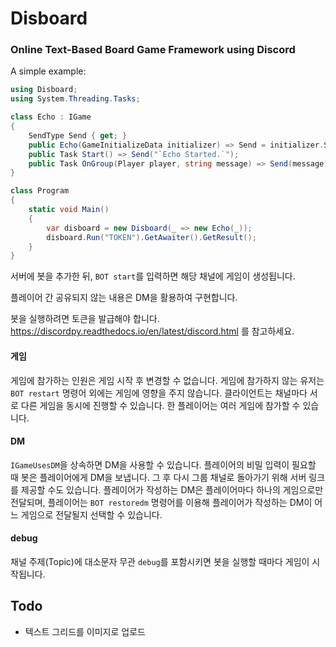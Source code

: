 # Disboard

### Online Text-Based Board Game Framework using Discord

A simple example:

```csharp
using Disboard;
using System.Threading.Tasks;

class Echo : IGame
{
    SendType Send { get; }
    public Echo(GameInitializeData initializer) => Send = initializer.Send;
    public Task Start() => Send("`Echo Started.`");
    public Task OnGroup(Player player, string message) => Send(message);
}

class Program
{
    static void Main()
    {
        var disboard = new Disboard(_ => new Echo(_));
        disboard.Run("TOKEN").GetAwaiter().GetResult();
    }
}
```

서버에 봇을 추가한 뒤, `BOT start`를 입력하면 해당 채널에 게임이 생성됩니다.

플레이어 간 공유되지 않는 내용은 DM을 활용하여 구현합니다.

봇을 실행하려면 토큰을 발급해야 합니다. https://discordpy.readthedocs.io/en/latest/discord.html 를 참고하세요.

#### 게임 
게임에 참가하는 인원은 게임 시작 후 변경할 수 없습니다.
게임에 참가하지 않는 유저는 `BOT restart` 명령어 외에는 게임에 영향을 주지 않습니다.
클라이언트는 채널마다 서로 다른 게임을 동시에 진행할 수 있습니다.
한 플레이어는 여러 게임에 참가할 수 있습니다.
#### DM
`IGameUsesDM`을 상속하면 DM을 사용할 수 있습니다.
플레이어의 비밀 입력이 필요할 때 봇은 플레이어에게 DM을 보냅니다.
그 후 다시 그룹 채널로 돌아가기 위해 서버 링크를 제공할 수도 있습니다.
플레이어가 작성하는 DM은 플레이어마다 하나의 게임으로만 전달되며, 플레이어는 `BOT restoredm` 명령어를 이용해 플레이어가 작성하는 DM이 어느 게임으로 전달될지 선택할 수 있습니다.
#### debug
채널 주제(Topic)에 대소문자 무관 `debug`를 포함시키면 봇을 실행할 때마다 게임이 시작됩니다.

## Todo

- 텍스트 그리드를 이미지로 업로드
